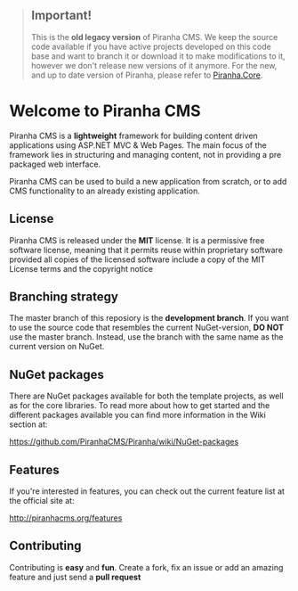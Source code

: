 > ## Important!
> This is the **old legacy version** of Piranha CMS. We keep the source code available if you have active projects developed on this code base and want to branch it or download it to make modifications to it, however we don't release new versions of it anymore. For the new, and up to date version of Piranha, please refer to <a href="https://github.com/piranhacms/piranha.core">Piranha.Core</a>.

# Welcome to Piranha CMS

Piranha CMS is a **lightweight** framework for building content driven applications using ASP.NET MVC & Web Pages. The main focus of the framework lies in structuring and managing content, not in providing a pre packaged web interface. 

Piranha CMS can be used to build a new application from scratch, or to add CMS functionality to an already existing application. 

## License

Piranha CMS is released under the **MIT** license. It is a permissive free software license, meaning that it permits reuse within proprietary software provided all copies of the licensed software include a copy of the MIT License terms and the copyright notice

## Branching strategy

The master branch of this reposiory is the **development branch**. If you want to use the source code that resembles the current NuGet-version, **DO NOT** use the master branch. Instead, use the branch with the same name as the current version on NuGet. 

## NuGet packages

There are NuGet packages available for both the template projects, as well as for the core libraries. To read more about how to get started and the different packages available you can find more information in the Wiki section at:

<a href="https://github.com/PiranhaCMS/Piranha/wiki/NuGet-packages">https://github.com/PiranhaCMS/Piranha/wiki/NuGet-packages</a>

## Features

If you're interested in features, you can check out the current feature list at the official site at:

<a href="http://piranhacms.org/features">http://piranhacms.org/features</a>

## Contributing

Contributing is **easy** and **fun**. Create a fork, fix an issue or add an amazing feature and just send a **pull request**

